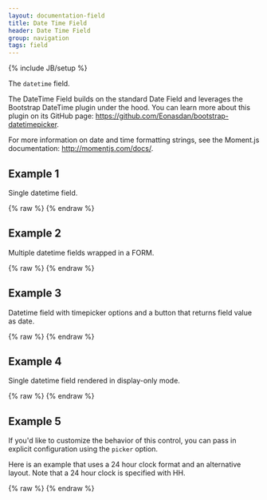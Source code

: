 ```yaml
---
layout: documentation-field
title: Date Time Field
header: Date Time Field
group: navigation
tags: field
---
```

{% include JB/setup %}


The ```datetime``` field.

The DateTime Field builds on the standard Date Field and leverages the Bootstrap DateTime plugin under the hood.
You can learn more about this plugin on its GitHub page:
<a href="https://github.com/Eonasdan/bootstrap-datetimepicker">https://github.com/Eonasdan/bootstrap-datetimepicker</a>.

For more information on date and time formatting strings, see the Moment.js documentation:
<a href="http://momentjs.com/docs/">http://momentjs.com/docs/</a>.


## Example 1
Single datetime field.
<div id="field1"> </div>
{% raw %}
<script type="text/javascript" id="field1-script">
$("#field1").alpaca({
    "schema": {
        "format": "datetime"
    }
});
</script>
{% endraw %}


## Example 2
Multiple datetime fields wrapped in a FORM.
<div id="field2"> </div>
{% raw %}
<script type="text/javascript" id="field2-script">
$("#field2").alpaca({
    "data" : {
        "start" : "10/12/2012 01:20",
        "end" : "10/15/2012 18:55"
    },
    "schema": {
        "type" : "object",
        "properties" : {
            "start" : {
                "title" : "Start",
                "description" : "Select your start datetime.",
                "format": "datetime"
            },
            "end" : {
                "title" : "End",
                "description" : "Select your end datetime.",
                "format": "datetime"
            }
        }
    },
    "options" : {
        "form":{
            "attributes":{
                "action":"../../endpoints/echo.php",
                "method":"post"
            },
            "buttons":{
                "submit":{},
                "reset":{}
            }
        }
    }
});
</script>
{% endraw %}


## Example 3
Datetime field with timepicker options and a button that returns field value as date.
<div id="field3"> </div>
{% raw %}
<script type="text/javascript" id="field3-script">
$("#field3").alpaca({
    "schema": {
        "title" : "Datetime",
        "description" : "Pick your datetime.",
        "format": "datetime"
    },
    "options": {
        "datetime": {
            "showSecond": true,
            "timeFormat": 'hh:mm:ss.lZ',
            "dateFormat": 'yy-mm-dd',
            "separator": 'T',
            "stepHour": 2,
            "stepMinute": 10,
            "stepSecond": 10
        }
    },
    "postRender": function(form) {
        var button = $("<div><button class='btn btn-default'>Get Datetime</button></div>");
        button.click(function() {
            alert(form.getDatetime());
        }).appendTo($("#field3"));
    }
});
</script>
{% endraw %}


## Example 4
Single datetime field rendered in display-only mode.
<div id="field4"> </div>
{% raw %}
<script type="text/javascript" id="field4-script">
$("#field4").alpaca({
    "data" : "02/05/2013 05:00",
    "schema": {
        "format": "datetime"
    },
    "options": {
        "label": "The current date and time"
    },
    "view": "bootstrap-display"
});
</script>
{% endraw %}


## Example 5
If you'd like to customize the behavior of this control, you can pass in explicit configuration using the ```picker```
option.

Here is an example that uses a 24 hour clock format and an alternative layout.  Note that a 24 hour clock is specified
with HH.

<div id="field5"> </div>
{% raw %}
<script type="text/javascript" id="field5-script">
$("#field5").alpaca({
    "data" : "02/05/2014 05:00",
    "schema": {
        "format": "datetime"
    },
    "options": {
        "label": "The current date and time",
        "picker": {
            "sideBySide": false,
        },
        "dateFormat": "YYYY-MM-DD HH:mm:ss"
    }
});
</script>
{% endraw %}